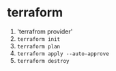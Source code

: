 # terraform

1. 'terrafrom provider'
2. `terraform init`
3. `terraform plan`
4. `terraform apply --auto-approve`
5. `terraform destroy`
